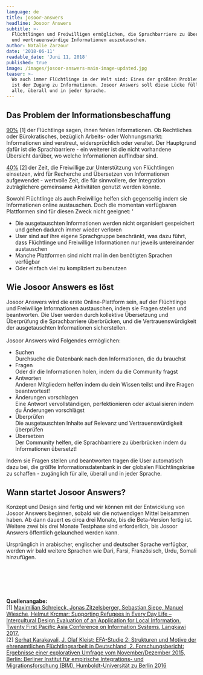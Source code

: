 ```yaml
---
language: de
title: josoor-answers
headline: Josoor Answers
subtitle: >-
  Flüchtlingen und Freiwilligen ermöglichen, die Sprachbarriere zu überwinden,
  und vertrauenswürdige Informationen auszutauschen.
author: Natalie Zarzour
date: '2018-06-11'
readable_date: 'Juni 11, 2018'
published: true
image: /images/josoor-answers-main-image-updated.jpg
teaser: >-
  Wo auch immer Flüchtlinge in der Welt sind: Eines der größten Probleme für sie
  ist der Zugang zu Informationen. Josoor Answers soll diese Lücke füllen - für
  alle, überall und in jeder Sprache.
---
```

## Das Problem der Informationsbeschaffung

[90%](https://www.excell-mobility.de/wp-content/uploads/2017/11/PACIS_2017_Supporting-Refugees-in-Every-Day-Life-Intercultural-Design-Evaluation_camera-ready.pdf) \[1] der Flüchtlinge sagen, ihnen fehlen Informationen.  Ob Rechtliches oder Bürokratisches, bezüglich Arbeits- oder Wohnungsmarkt: Informationen sind verstreut, widersprüchlich oder veraltet. Der Hauptgrund dafür ist die Sprachbarriere - ein weiterer ist die nicht vorhandene Übersicht darüber, wo welche Informationen auffindbar sind.

[40%](http://www.bim.hu-berlin.de/media/Studie_EFA2_BIM_11082016_V%C3%96.pdf) \[2] der Zeit, die Freiwillige zur Unterstützung von Flüchtlingen einsetzen, wird für Recherche und Übersetzen von Informationen aufgewendet - wertvolle Zeit, die für sinnvollere, der Integration zuträglichere gemeinsame Aktivitäten genutzt werden könnte.

Sowohl Flüchtlinge als auch Freiwillige helfen sich gegenseitig indem sie Informationen online austauschen. Doch die momentan verfügbaren Plattformen sind für diesen Zweck nicht geeignet: '

* Die ausgetauschten Informationen werden nicht organisiert gespeichert und gehen dadurch immer wieder verloren
* User sind auf ihre eigene Sprachgruppe beschränkt, was dazu führt, dass Flüchtlinge und Freiwillige Informationen nur jeweils untereinander austauschen
* Manche Plattformen sind nicht mal in den benötigten Sprachen verfügbar
* Oder einfach viel zu kompliziert zu benutzen

## Wie Josoor Answers es löst

Josoor Answers wird die erste Online-Plattform sein, auf der Flüchtlinge und Freiwillige Informationen austauschen, indem sie Fragen stellen und beantworten. Die User werden durch kollektive Übersetzung und Überprüfung die Sprachbarriere überbrücken, und die Vertrauenswürdigkeit der ausgetauschten Informationen sicherstellen.\
\
Josoor Answers wird Folgendes ermöglichen:

* Suchen\
  Durchsuche die Datenbank nach den Informationen, die du brauchst
* Fragen\
  Oder dir die Informationen holen, indem du die Community fragst
* Antworten\
  Anderen Mitgliedern helfen indem du dein Wissen teilst und ihre Fragen beantwortest!
* Änderungen vorschlagen\
  Eine Antwort vervollständigen, perfektionieren oder aktualisieren indem du Änderungen vorschlägst
* Überprüfen\
  Die ausgetauschten Inhalte auf Relevanz und Vertrauenswürdigkeit überprüfen
* Übersetzen\
  Der Community helfen, die Sprachbarriere zu überbrücken indem du Informationen übersetzt!

Indem sie Fragen stellen und beantworten tragen die User automatisch dazu bei, die größte Informationsdatenbank in der globalen Flüchtlingskrise zu schaffen -  zugänglich für alle, überall und in jeder Sprache.

## Wann startet Josoor Answers?

Konzept und Design sind fertig und wir können mit der Entwicklung von Josoor Answers beginnen, sobald wir die notwendigen Mittel beisammen haben. Ab dann dauert es circa drei Monate, bis die Beta-Version fertig ist. Weitere zwei bis drei Monate Testphase sind erforderlich, bis Josoor Answers öffentlich gelaunched werden kann.

Ursprünglich in arabischer, englischer und deutscher Sprache verfügbar, werden wir bald weitere Sprachen wie Dari, Farsi, Französisch, Urdu, Somali hinzufügen.

\
\
\
\
\
**Quellenangabe:**\
\[1] [Maximilian Schreieck, Jonas Zitzelsberger, Sebastian Siepe, Manuel Wiesche, Helmut Krcmar: Supporting Refugees in Every Day Life – Intercultural Design Evaluation of an Application for Local Information. Twenty First Pacific Asia Conference on Information Systems, Langkawi 2017.](https://www.excell-mobility.de/wp-content/uploads/2017/11/PACIS_2017_Supporting-Refugees-in-Every-Day-Life-Intercultural-Design-Evaluation_camera-ready.pdf)\
\[2] [Serhat Karakayali, J. Olaf Kleist: EFA-Studie 2: Strukturen und Motive der ehrenamtlichen Flüchtlingsarbeit in Deutschland, 2. Forschungsbericht: Ergebnisse einer explorativen Umfrage vom November/Dezember 2015, Berlin: Berliner Institut für empirische Integrations- und Migrationsforschung (BIM), Humboldt-Universität zu Berlin 2016](http://www.bim.hu-berlin.de/media/Studie_EFA2_BIM_11082016_V%C3%96.pdf)
